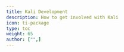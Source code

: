 ```yaml
---
title: Kali Development
description: How to get involved with Kali
icon: ti-package
type: toc
weight: 65
author: ["",]
---
```

